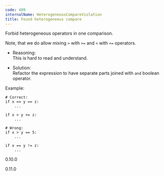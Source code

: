 ```yaml
---
code: 409
internalName: HeterogeneousCompareViolation
title: Found heterogeneous compare
---
```


Forbid heterogeneous operators in one comparison.

Note, that we do allow mixing `>` with `>=` and `<` with `<=` operators.

  - Reasoning:  
    This is hard to read and understand.

  - Solution:  
    Refactor the expression to have separate parts joined with `and`
    boolean operator.

Example:

    # Correct:
    if x == y == z:
        ...
    
    if x > y >= z:
        ...
    
    # Wrong:
    if x > y == 5:
        ...
    
    if x == y != z:
        ...

<div class="versionadded">

0.10.0

</div>

<div class="versionchanged">

0.11.0

</div>